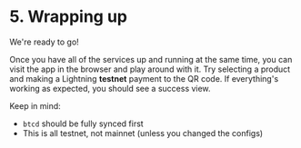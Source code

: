 # 5. Wrapping up

We're ready to go!

Once you have all of the services up and running at the same time, you can
visit the app in the browser and play around with it. Try selecting a product
and making a Lightning **testnet** payment to the QR code. If everything's
working as expected, you should see a success view.

Keep in mind:

- `btcd` should be fully synced first
- This is all testnet, not mainnet (unless you changed the configs)